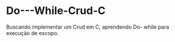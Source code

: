 # Do---While-Crud-C
Buscando implementar um Crud em C, aprendendo Do- while para execução de escopo.
